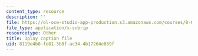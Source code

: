 ```yaml
---
content_type: resource
description: ''
file: https://ol-ocw-studio-app-production.s3.amazonaws.com/courses/8-03sc-physics-iii-vibrations-and-waves-fall-2016/8119e4b0fe813b8fac344b17264e839f_mqhO9GT8hD4.srt
file_type: application/x-subrip
resourcetype: Other
title: 3play caption file
uid: 8119e4b0-fe81-3b8f-ac34-4b17264e839f
---
```

